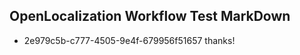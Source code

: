 ## OpenLocalization Workflow Test MarkDown

* 2e979c5b-c777-4505-9e4f-679956f51657 
thanks!



<!--HONumber=Jan16_HO3-->
